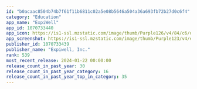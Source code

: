 ```yaml
---
id: "b0acaac8504b74b7f61f11b6811c02a5e08b5646a504a36a693fb72b27d0c6f4"
category: "Education"
app_name: "ExpiWell"
app_id: 1070733440
app_icon: https://is1-ssl.mzstatic.com/image/thumb/Purple126/v4/84/c6/d8/84c6d886-db0c-b806-e574-b3b3e5588419/AppIcon-0-0-1x_U007emarketing-0-7-0-0-85-220.png/1024x1024bb.png
app_screenshot: https://is1-ssl.mzstatic.com/image/thumb/Purple123/v4/ed/26/1c/ed261c74-ad49-bb07-78f2-67de796f18ea/pr_source.png/1242x2688bb.png
publisher_id: 1070733439
publisher_name: "Expiwell, Inc."
rank: 539
most_recent_release: 2024-01-22 00:00:00
release_count_in_past_year: 30
release_count_in_past_year_category: 16
release_count_in_past_year_top_in_category: 35
---
```


